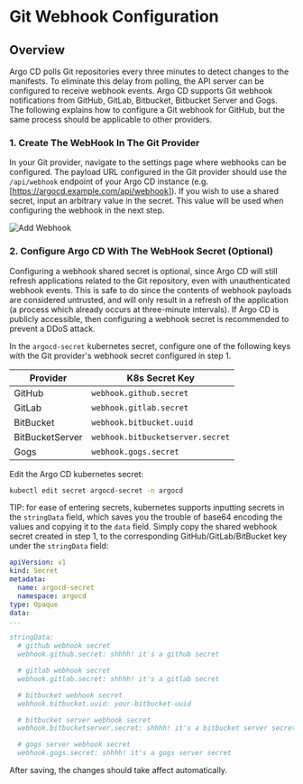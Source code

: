 # Git Webhook Configuration

## Overview

Argo CD polls Git repositories every three minutes to detect changes to the manifests. To eliminate
this delay from polling, the API server can be configured to receive webhook events. Argo CD supports
Git webhook notifications from GitHub, GitLab, Bitbucket, Bitbucket Server and Gogs. The following explains how to configure
a Git webhook for GitHub, but the same process should be applicable to other providers.

### 1. Create The WebHook In The Git Provider

In your Git provider, navigate to the settings page where webhooks can be configured. The payload
URL configured in the Git provider should use the `/api/webhook` endpoint of your Argo CD instance
(e.g. [https://argocd.example.com/api/webhook]). If you wish to use a shared secret, input an
arbitrary value in the secret. This value will be used when configuring the webhook in the next step.

![Add Webhook](../assets/webhook-config.png "Add Webhook")

### 2. Configure Argo CD With The WebHook Secret (Optional)

Configuring a webhook shared secret is optional, since Argo CD will still refresh applications
related to the Git repository, even with unauthenticated webhook events. This is safe to do since
the contents of webhook payloads are considered untrusted, and will only result in a refresh of the
application (a process which already occurs at three-minute intervals). If Argo CD is publicly
accessible, then configuring a webhook secret is recommended to prevent a DDoS attack.

In the `argocd-secret` kubernetes secret, configure one of the following keys with the Git
provider's webhook secret configured in step 1.

| Provider        | K8s Secret Key                   |
|-----------------| ---------------------------------|
| GitHub          | `webhook.github.secret`          |
| GitLab          | `webhook.gitlab.secret`          |
| BitBucket       | `webhook.bitbucket.uuid`         |
| BitBucketServer | `webhook.bitbucketserver.secret` |
| Gogs            | `webhook.gogs.secret`            |

Edit the Argo CD kubernetes secret:

```bash
kubectl edit secret argocd-secret -n argocd
```

TIP: for ease of entering secrets, kubernetes supports inputting secrets in the `stringData` field,
which saves you the trouble of base64 encoding the values and copying it to the `data` field.
Simply copy the shared webhook secret created in step 1, to the corresponding
GitHub/GitLab/BitBucket key under the `stringData` field:

```yaml
apiVersion: v1
kind: Secret
metadata:
  name: argocd-secret
  namespace: argocd
type: Opaque
data:
...

stringData:
  # github webhook secret
  webhook.github.secret: shhhh! it's a github secret

  # gitlab webhook secret
  webhook.gitlab.secret: shhhh! it's a gitlab secret

  # bitbucket webhook secret
  webhook.bitbucket.uuid: your-bitbucket-uuid

  # bitbucket server webhook secret
  webhook.bitbucketserver.secret: shhhh! it's a bitbucket server secret

  # gogs server webhook secret
  webhook.gogs.secret: shhhh! it's a gogs server secret
```

After saving, the changes should take affect automatically.
